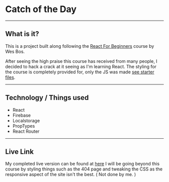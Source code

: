 # Catch of the Day

----
## What is it?
This is a project built along following the  [React For Beginners](https://reactforbeginners.com/) course by Wes Bos.

After seeing the high praise this course has received from many people, I decided to hack a crack at it seeing as I'm learning React. The styling for the course is completely provided for, only the JS was made [see starter files](https://github.com/wesbos/React-For-Beginners-Starter-Files).

----
## Technology / Things used
* React
* Firebase
* Localstorage
* PropTypes
* React Router

----
## Live Link
My completed live version can be found at [here](https://catchoftheday.ashleydance.co.uk/) I will be going beyond this course by styling things such as the 404 page and tweaking the CSS as the responsive aspect of the site isn't the best. ( Not done by me. )